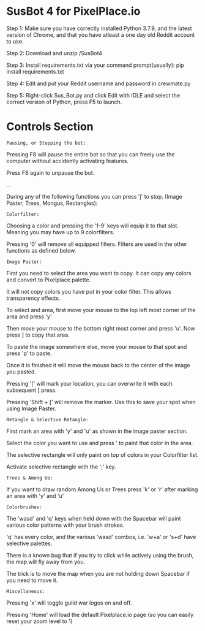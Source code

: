 # SusBot 4 for PixelPlace.io

Step 1: Make sure you have correctly installed Python 3.7.9, and the latest version of Chrome, and that you have atleast a one day old Reddit account to use.

Step 2: Download and unzip /SusBot4

Step 3: Install requirements.txt via your command prompt(usually): pip install requirements.txt

Step 4: Edit and put your Reddit username and password in crewmate.py

Step 5: Right-click Sus_Bot.py and click Edit with IDLE and select the correct version of Python, press F5 to launch.

# Controls Section

    Pausing, or Stopping the bot:
    
  Pressing F8 will pause the entire bot so that you can freely use the computer without accidently activating features.
  
  Press F8 again to unpause the bot.
  
  ...

  During any of the following functions you can press 'j' to stop.  (Image Paster, Trees, Mongus, Rectangles):

    Colorfilter:

  Choosing a color and pressing the '1-9' keys will equip it to that slot. Meaning you may have up to 9 colorfilters.
  
  Pressing '0' will remove all equipped filters. Filters are used in the other functions as defined below.

    Image Paster:

  First you need to select the area you want to copy. It can copy any colors and convert to Pixelplace palette.
  
  It will not copy colors you have put in your color filter. This allows transparency effects.
  
  To select and area, first move your mouse to the lop left most corner of the area and press 'y'
  
  Then move your mouse to the bottom right most corner and press 'u'. Now press ] to copy that area.
  
  To paste the image somewhere else, move your mouse to that spot and press 'p' to paste.
  
  Once it is finished it will move the mouse back to the center of the image you pasted.
  
  Pressing '[' will mark your location, you can overwrite it with each subsequent [ press.
  
  Pressing 'Shift + [' will remove the marker. Use this to save your spot when using Image Paster.
  
    Retangle & Selective Retangle:

  First mark an area with 'y' and 'u' as shown in the image paster section. 
  
  Select the color you want to use and press ' to paint that color in the area.
  
  The selective rectangle will only paint on top of colors in your Colorfilter list.
  
  Activate selective rectangle with the ';' key.
  
    Trees & Among Us:
  
  If you want to draw random Among Us or Trees press 'k' or 'r' after marking an area with 'y' and 'u'
  
    Colorbrushes:
  
  The 'wasd' and 'q' keys when held down with the Spacebar will paint various color patterns with your brush strokes.
  
  'q' has every color, and the various 'wasd' combos, i.e. 'w+a' or 's+d' have selective palettes.
  
  There is a known bug that if you try to click while actively using the brush, the map will fly away from you.
  
  The trick is to move the map when you are not holding down Spacebar if you need to move it.
  
    Miscellaneous:
  
  Pressing 'x' will toggle guild war logos on and off.
  
  Pressing 'Home' will load the default Pixelplace.io page (so you can easily reset your zoom level to 1)
 
